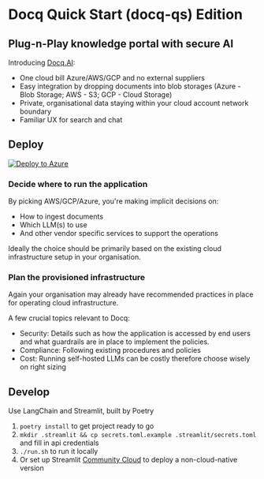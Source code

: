 
# Docq Quick Start (docq-qs) Edition

## Plug-n-Play knowledge portal with secure AI

Introducing [Docq.AI](https://docq.ai):

- One cloud bill Azure/AWS/GCP and no external suppliers
- Easy integration by dropping documents into blob storages (Azure - Blob Storage; AWS - S3; GCP - Cloud Storage)
- Private, organisational data staying within your cloud account network boundary
- Familiar UX for search and chat

## Deploy

[![Deploy to Azure](https://aka.ms/deploytoazurebutton)](https://portal.azure.com/#create/Microsoft.Template/uri/https%3A%2F%2Fraw.githubusercontent.com%2Fdocqai%2Fdocq-qs%2Fmain%2Fdeploy%2Fazure%2Ftemplate.json)


### Decide where to run the application

By picking AWS/GCP/Azure, you're making implicit decisions on:
- How to ingest documents
- Which LLM(s) to use
- And other vendor specific services to support the operations

Ideally the choice should be primarily based on the existing cloud infrastructure setup in your organisation.

### Plan the provisioned infrastructure

Again your organisation may already have recommended practices in place for operating cloud infrastructure. 

A few crucial topics relevant to Docq:
- Security: Details such as how the application is accessed by end users and what guardrails are in place to implement the policies.
- Compliance: Following existing procedures and policies
- Cost: Running self-hosted LLMs can be costly therefore choose wisely on right sizing

## Develop

Use LangChain and Streamlit, built by Poetry

1. `poetry install` to get project ready to go
2. `mkdir .streamlit && cp secrets.toml.example .streamlit/secrets.toml` and fill in api credentials
3. `./run.sh` to run it locally
4. Or set up Streamlit [Community Cloud](https://streamlit.io/) to deploy a non-cloud-native version

